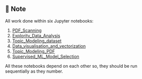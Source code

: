 ## 🚧 Note
All work done within six Jupyter notebooks:

  1. [PDF_Scanning](PDF_Scanning.ipynb) <br/>
  2. [Explority_Data_Analysis](Explority_Data_Analysis.ipynb)
  3. [Topic_Modeling_dataset](Topic_Modeling_dataset.ipynb) 
  4. [Data_visualisation_and_vectorization](Data_visualisation_and_vectorization.ipynb)
  5. [Topic_Modeling_PDF](Topic_Modeling_PDF.ipynb)
  6. [Supervised_ML_Model_Selection](Supervised_ML_Model_Selection.ipynb)

All these notebooks depend on each other so, they should be run sequentially as they number.
